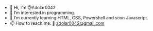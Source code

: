 - 👋 Hi, I’m @Adolar0042
- 👀 I’m interested in programming.
- 🌱 I’m currently learning HTML, CSS, Powershell and soon Javascript.
- 📫 How to reach me: 
    📧 adolar0042@gmail.com

<!---
Adolar0042/Adolar0042 is a ✨ special ✨ repository because its `README.md` (this file) appears on your GitHub profile.
You can click the Preview link to take a look at your changes.
--->
